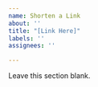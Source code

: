 ```yaml
---
name: Shorten a Link
about: ''
title: "[Link Here]"
labels: ''
assignees: ''

---
```


Leave this section blank.
